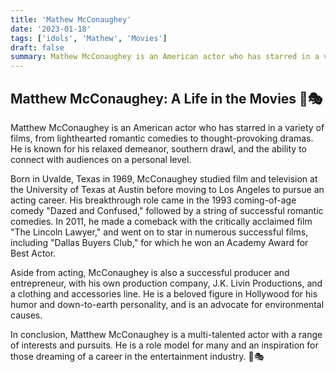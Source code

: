 ```yaml
---
title: 'Mathew McConaughey'
date: '2023-01-18'
tags: ['idols', 'Mathew', 'Movies']
draft: false
summary: Mathew McConaughey is an American actor who has starred in a variety of films, from lighthearted romantic comedies to thought-provoking dramas. He is known for his relaxed demeanor, southern drawl, and the ability to connect with audiences on a personal level.
---
```


## Matthew McConaughey: A Life in the Movies 🎥🎭

Matthew McConaughey is an American actor who has starred in a variety of films, from lighthearted romantic comedies to thought-provoking dramas. He is known for his relaxed demeanor, southern drawl, and the ability to connect with audiences on a personal level.

Born in Uvalde, Texas in 1969, McConaughey studied film and television at the University of Texas at Austin before moving to Los Angeles to pursue an acting career. His breakthrough role came in the 1993 coming-of-age comedy "Dazed and Confused," followed by a string of successful romantic comedies. In 2011, he made a comeback with the critically acclaimed film "The Lincoln Lawyer," and went on to star in numerous successful films, including "Dallas Buyers Club," for which he won an Academy Award for Best Actor.

Aside from acting, McConaughey is also a successful producer and entrepreneur, with his own production company, J.K. Livin Productions, and a clothing and accessories line. He is a beloved figure in Hollywood for his humor and down-to-earth personality, and is an advocate for environmental causes.

In conclusion, Matthew McConaughey is a multi-talented actor with a range of interests and pursuits. He is a role model for many and an inspiration for those dreaming of a career in the entertainment industry. 🎥🎭
